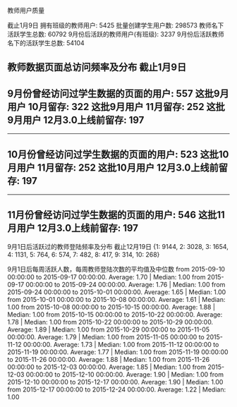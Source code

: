 教师用户质量

截止1月9日
拥有班级的教师用户:
5425
批量创建学生用户数:
298573
教师名下活跃学生总数:
60792
9月份后活跃的教师用户(有班级):
3237
9月份后活跃教师名下的活跃学生总数:
54104

教师数据页面总访问频率及分布
截止1月9日
--------------------------------

9月份曾经访问过学生数据的页面的用户:
557
这批9月用户 10月留存:
322
这批9月用户 11月留存:
252
这批9月用户 12月3.0上线前留存:
197
--------------------------------

--------------------------------

10月份曾经访问过学生数据的页面的用户:
523
这批10月用户 11月留存:
252
这批10月用户 12月3.0上线前留存:
197
--------------------------------

--------------------------------

11月份曾经访问过学生数据的页面的用户:
546
这批11月用户 12月3.0上线前留存:
197
--------------------------------


9月1日后活跃过的教师登陆频率及分布
截止12月19日
{1: 9144, 2: 3028, 3: 1654, 4: 1131, 5: 764, 6: 574, 7: 482, 8: 417, 9: 314, 10: 268}

9月1日后每周活跃人数，每周教师登陆次数的平均值及中位数
from 2015-09-10 00:00:00 to 2015-09-17 00:00:00.
Average: 1.70 | Median: 1.00
from 2015-09-17 00:00:00 to 2015-09-24 00:00:00.
Average: 1.76 | Median: 1.00
from 2015-09-24 00:00:00 to 2015-10-01 00:00:00.
Average: 1.65 | Median: 1.00
from 2015-10-01 00:00:00 to 2015-10-08 00:00:00.
Average: 1.61 | Median: 1.00
from 2015-10-08 00:00:00 to 2015-10-15 00:00:00.
Average: 1.88 | Median: 1.00
from 2015-10-15 00:00:00 to 2015-10-22 00:00:00.
Average: 1.78 | Median: 1.00
from 2015-10-22 00:00:00 to 2015-10-29 00:00:00.
Average: 1.89 | Median: 1.00
from 2015-10-29 00:00:00 to 2015-11-05 00:00:00.
Average: 1.79 | Median: 1.00
from 2015-11-05 00:00:00 to 2015-11-12 00:00:00.
Average: 1.73 | Median: 1.00
from 2015-11-12 00:00:00 to 2015-11-19 00:00:00.
Average: 1.77 | Median: 1.00
from 2015-11-19 00:00:00 to 2015-11-26 00:00:00.
Average: 1.88 | Median: 1.00
from 2015-11-26 00:00:00 to 2015-12-03 00:00:00.
Average: 1.85 | Median: 1.00
from 2015-12-03 00:00:00 to 2015-12-10 00:00:00.
Average: 1.90 | Median: 1.00
from 2015-12-10 00:00:00 to 2015-12-17 00:00:00.
Average: 1.90 | Median: 1.00
from 2015-12-17 00:00:00 to 2015-12-24 00:00:00.
Average: 1.22 | Median: 1.00
